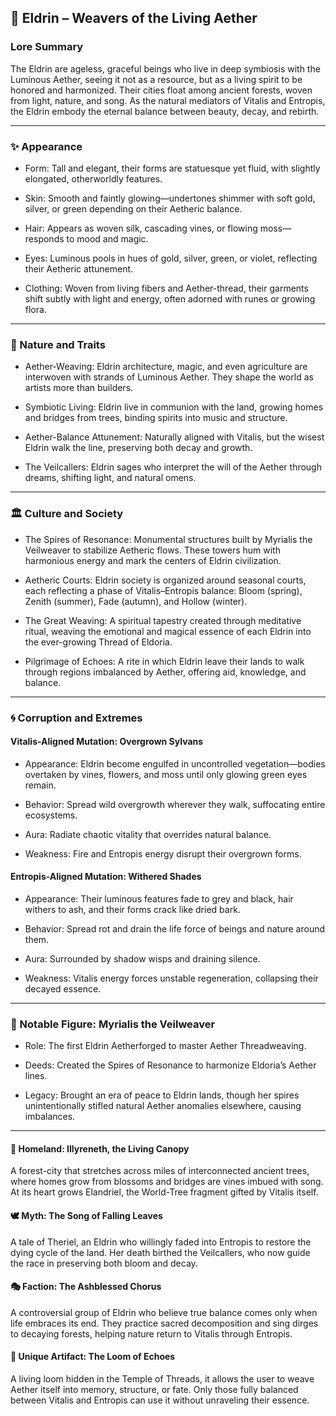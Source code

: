 ## 🌿 Eldrin – Weavers of the Living Aether

### Lore Summary

The Eldrin are ageless, graceful beings who live in deep symbiosis with the Luminous Aether, seeing it not as a resource, but as a living spirit to be honored and harmonized. Their cities float among ancient forests, woven from light, nature, and song. As the natural mediators of Vitalis and Entropis, the Eldrin embody the eternal balance between beauty, decay, and rebirth.

---

### ✨ Appearance

- Form: Tall and elegant, their forms are statuesque yet fluid, with slightly elongated, otherworldly features.  
      
    
- Skin: Smooth and faintly glowing—undertones shimmer with soft gold, silver, or green depending on their Aetheric balance.  
      
    
- Hair: Appears as woven silk, cascading vines, or flowing moss—responds to mood and magic.  
      
    
- Eyes: Luminous pools in hues of gold, silver, green, or violet, reflecting their Aetheric attunement.  
      
    
- Clothing: Woven from living fibers and Aether-thread, their garments shift subtly with light and energy, often adorned with runes or growing flora.  
      
    

---

### 🌌 Nature and Traits

- Aether-Weaving: Eldrin architecture, magic, and even agriculture are interwoven with strands of Luminous Aether. They shape the world as artists more than builders.  
      
    
- Symbiotic Living: Eldrin live in communion with the land, growing homes and bridges from trees, binding spirits into music and structure.  
      
    
- Aether-Balance Attunement: Naturally aligned with Vitalis, but the wisest Eldrin walk the line, preserving both decay and growth.  
      
    
- The Veilcallers: Eldrin sages who interpret the will of the Aether through dreams, shifting light, and natural omens.  
      
    

---

### 🏛️ Culture and Society

- The Spires of Resonance: Monumental structures built by Myrialis the Veilweaver to stabilize Aetheric flows. These towers hum with harmonious energy and mark the centers of Eldrin civilization.  
      
    
- Aetheric Courts: Eldrin society is organized around seasonal courts, each reflecting a phase of Vitalis–Entropis balance: Bloom (spring), Zenith (summer), Fade (autumn), and Hollow (winter).  
      
    
- The Great Weaving: A spiritual tapestry created through meditative ritual, weaving the emotional and magical essence of each Eldrin into the ever-growing Thread of Eldoria.  
      
    
- Pilgrimage of Echoes: A rite in which Eldrin leave their lands to walk through regions imbalanced by Aether, offering aid, knowledge, and balance.  
      
    

---

### 🌀 Corruption and Extremes

#### Vitalis-Aligned Mutation: Overgrown Sylvans

- Appearance: Eldrin become engulfed in uncontrolled vegetation—bodies overtaken by vines, flowers, and moss until only glowing green eyes remain.  
      
    
- Behavior: Spread wild overgrowth wherever they walk, suffocating entire ecosystems.  
      
    
- Aura: Radiate chaotic vitality that overrides natural balance.  
      
    
- Weakness: Fire and Entropis energy disrupt their overgrown forms.  
      
    

#### Entropis-Aligned Mutation: Withered Shades

- Appearance: Their luminous features fade to grey and black, hair withers to ash, and their forms crack like dried bark.  
      
    
- Behavior: Spread rot and drain the life force of beings and nature around them.  
      
    
- Aura: Surrounded by shadow wisps and draining silence.  
      
    
- Weakness: Vitalis energy forces unstable regeneration, collapsing their decayed essence.  
      
    

---

### 🌟 Notable Figure: Myrialis the Veilweaver

- Role: The first Eldrin Aetherforged to master Aether Threadweaving.  
      
    
- Deeds: Created the Spires of Resonance to harmonize Eldoria’s Aether lines.  
      
    
- Legacy: Brought an era of peace to Eldrin lands, though her spires unintentionally stifled natural Aether anomalies elsewhere, causing imbalances.  
      
    

---

#### 🌳 Homeland: Illyreneth, the Living Canopy

A forest-city that stretches across miles of interconnected ancient trees, where homes grow from blossoms and bridges are vines imbued with song. At its heart grows Elandriel, the World-Tree fragment gifted by Vitalis itself.

#### 🕊️ Myth: The Song of Falling Leaves

A tale of Theriel, an Eldrin who willingly faded into Entropis to restore the dying cycle of the land. Her death birthed the Veilcallers, who now guide the race in preserving both bloom and decay.

#### 🎭 Faction: The Ashblessed Chorus

A controversial group of Eldrin who believe true balance comes only when life embraces its end. They practice sacred decomposition and sing dirges to decaying forests, helping nature return to Vitalis through Entropis.

#### 🎨 Unique Artifact: The Loom of Echoes

A living loom hidden in the Temple of Threads, it allows the user to weave Aether itself into memory, structure, or fate. Only those fully balanced between Vitalis and Entropis can use it without unraveling their essence.